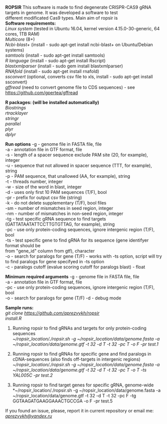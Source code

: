 **ROPSIR**
This software is made to find degenerate CRISPR-CAS9 gRNA targets in genome. It was developed a software to test <br/>
different modificated Cas9 types. Main aim of ropsir is  
**Software requirements:** <br/>
*Linux system* (tested in Ubuntu 16.04, kernel version 4.15.0-30-generic, 64 cores, 1TB RAM) <br/>
*Multicore* (8+) <br/>
*Ncbi-blast+* (install - sudo apt-get install ncbi-blast+ on Ubuntu/Debian systems) <br/>
*samtools* (install - sudo apt-get install samtools) <br/>
*R language* (install - sudo apt-get install Rscript) <br/>
*blastxmlparser* (install - sudo gem install blastxmlparser) <br/>
*RNAfold* (install - sudo apt-get install rnafold) <br/>
*ssconvert* (optional, converts csv file to xls, install - sudo apt-get install ssconvert) <br/>
*gffread* (need to convert genome file to CDS sequences) - see https://github.com/gpertea/gffread <br/>

**R packages: (will be installed automatically)** <br/>
*Biostrings* <br/>
*rtracklayer* <br/>
*stringr* <br/>
*parallel* <br/>
*plyr* <br/>
*dplyr* <br/>

**Run options**
-g - genome file in FASTA file, file <br/>
-a - annotation file in GTF format, file <br/>
-s - length of a spacer sequence exclude PAM site (20, for example), integer <br/>
-u - sequence that not allowed in spacer sequence (TTT, for example), string <br/>
-p - PAM sequence, that unallowed (AA, for example), string <br/>
-t - threads number, integer <br/>
-w - size of the word in blast, integer <br/>
-d - uses only first 10 PAM sequences (T/F), bool <br/>
-pr - prefix for output csv file (string) <br/>
-k - do not delete supplementary (T/F), bool files <br/>
-sm - number of mismatches in seed region, integer <br/>
-nm - number of mismatches in non-seed region, integer <br/>
-tg - test specific gRNA sequence to find targets (GATTATAATATTCCTTGTGTTAG, for example), string <br/>
-pc - use only protein-coding sequences, ignore intergenic region (T/F), bool <br/>
-ts - test specific gene to find gRNA for its sequence (gene identifyer format should be <br/>
from "gene_id" column from gtf), character <br/>
-o - search for paralogs for gene (T/F) - works with -ts option, script will try to find paralogs for gene specifyed in -ts option <br/>
-c - paralogs cutoff (evalue scoring cutoff for paralogs blast) - float

**Minimum required arguments**
-g - genome file in FASTA file, file <br/>
-a - annotation file in GTF format, file <br/>
-pc - use only protein-coding sequences, ignore intergenic region (T/F), bool <br/>
-o - search for paralogs for gene (T/F)
-d - debug mode

**Sample runs:** <br/>
*git clone https://github.com/aprezvykh/ropsir* <br/>
*install.R* <br/>
1) Running ropsir to find gRNAs and targets for only protein-coding sequences <br/>
*~/ropsir_location/./ropsir.sh -g ~/ropsir_location/data/genome.fasta -a ~/ropsir_location/data/genome.gtf -t 32 -d T -t 32 -pc T -o F -pr test.1* <br/>

2) Running ropsir to find gRNAs for specific gene and find paralogs in cDNA-sequences (also finds off-targets in intergenic regions) <br/>
*~/ropsir_location/./ropsir.sh -g ~/ropsir_location/data/genome.fasta -a ~/ropsir_location/data/genome.gtf -t 32 -d T -t 32 -pc T -o T -ts YAL005C -pr test.2* <br/>

3) Running ropsir to find target genes for specific gRNA, genome-wide <br/>
*~/ropsir_location/./ropsir.sh -g ~/ropsir_location/data/genome.fasta -a ~/ropsir_location/data/genome.gtf -t 32 -d T -t 32 -pc F -tg GGTAAGATGAAGGAAACTGCCGA -o F -pr test.5 <br/>



If you found an issue, please, report it in current repository or email me: <br/>
*aprezvykh@yandex.ru*
